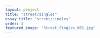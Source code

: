 ```yaml
---
layout: project
title: "street/singles"
essay_title: "street/singles"
order: 3
featured_image: "Street_Singles_001.jpg"
---
```


